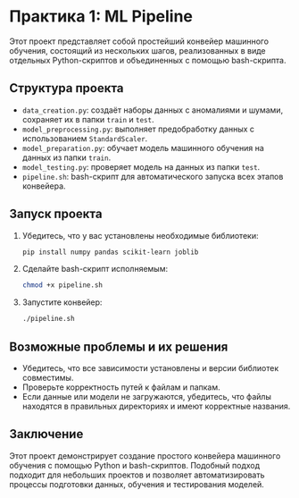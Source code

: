 # Практика 1: ML Pipeline

Этот проект представляет собой простейший конвейер машинного обучения, состоящий из нескольких шагов, реализованных в виде отдельных Python-скриптов и объединенных с помощью bash-скрипта.

## Структура проекта

- `data_creation.py`: создаёт наборы данных с аномалиями и шумами, сохраняет их в папки `train` и `test`.
- `model_preprocessing.py`: выполняет предобработку данных с использованием `StandardScaler`.
- `model_preparation.py`: обучает модель машинного обучения на данных из папки `train`.
- `model_testing.py`: проверяет модель на данных из папки `test`.
- `pipeline.sh`: bash-скрипт для автоматического запуска всех этапов конвейера.

## Запуск проекта

1. Убедитесь, что у вас установлены необходимые библиотеки:
    ```bash
    pip install numpy pandas scikit-learn joblib
    ```
2. Сделайте bash-скрипт исполняемым:
    ```bash
    chmod +x pipeline.sh
    ```
3. Запустите конвейер:
    ```bash
    ./pipeline.sh
    ```

## Возможные проблемы и их решения

- Убедитесь, что все зависимости установлены и версии библиотек совместимы.
- Проверьте корректность путей к файлам и папкам.
- Если данные или модели не загружаются, убедитесь, что файлы находятся в правильных директориях и имеют корректные названия.

## Заключение

Этот проект демонстрирует создание простого конвейера машинного обучения с помощью Python и bash-скриптов. Подобный подход подходит для небольших проектов и позволяет автоматизировать процессы подготовки данных, обучения и тестирования моделей.
